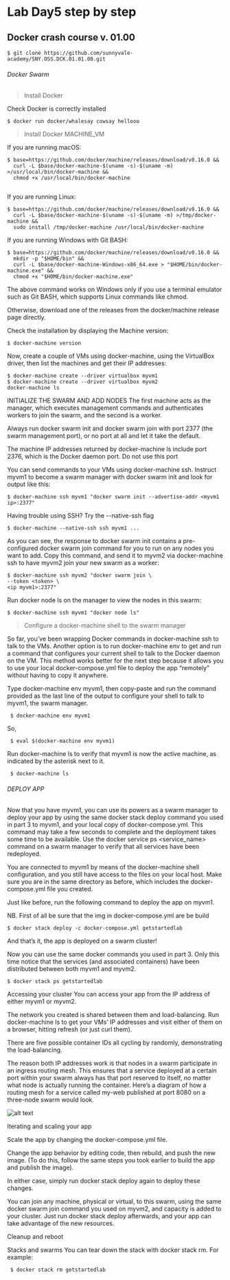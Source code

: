 # Lab Day5 step by step
## Docker crash course v. 01.00

`$ git clone https://github.com/sunnyvale-academy/SNY.OSS.DCK.01.01.00.git`

###### Docker Swarm

>Install Docker

Check Docker is correctly installed

`$ docker run docker/whalesay cowsay hellooo`

>Install Docker MACHINE_VM


If you are running macOS:

```
$ base=https://github.com/docker/machine/releases/download/v0.16.0 &&
  curl -L $base/docker-machine-$(uname -s)-$(uname -m) >/usr/local/bin/docker-machine &&
  chmod +x /usr/local/bin/docker-machine
  
```
If you are running Linux:

```
$ base=https://github.com/docker/machine/releases/download/v0.16.0 &&
  curl -L $base/docker-machine-$(uname -s)-$(uname -m) >/tmp/docker-machine &&
  sudo install /tmp/docker-machine /usr/local/bin/docker-machine
```
  
If you are running Windows with Git BASH:

```
$ base=https://github.com/docker/machine/releases/download/v0.16.0 &&
  mkdir -p "$HOME/bin" &&
  curl -L $base/docker-machine-Windows-x86_64.exe > "$HOME/bin/docker-machine.exe" &&
  chmod +x "$HOME/bin/docker-machine.exe"
```

The above command works on Windows only if you use a terminal emulator such as Git BASH, which supports Linux commands like chmod.

Otherwise, download one of the releases from the docker/machine release page directly.

Check the installation by displaying the Machine version:

`$ docker-machine version`

Now, create a couple of VMs using docker-machine, using the VirtualBox driver, then list the machines and get their IP addresses:


```
$ docker-machine create --driver virtualbox myvm1
$ docker-machine create --driver virtualbox myvm2
docker-machine ls
```

INITIALIZE THE SWARM AND ADD NODES
The first machine acts as the manager, which executes management commands and authenticates workers to join the swarm, and the second is a worker.

Always run docker swarm init and docker swarm join with port 2377 (the swarm management port), or no port at all and let it take the default.

The machine IP addresses returned by docker-machine ls include port 2376, which is the Docker daemon port. Do not use this port

You can send commands to your VMs using docker-machine ssh. Instruct myvm1 to become a swarm manager with docker swarm init and look for output like this:


`$ docker-machine ssh myvm1 "docker swarm init --advertise-addr <myvm1 ip>:2377"`

Having trouble using SSH? Try the --native-ssh flag

`$ docker-machine --native-ssh ssh myvm1 ... `

As you can see, the response to docker swarm init contains a pre-configured docker swarm join command for you to run on any nodes you want to add. Copy this command, and send it to myvm2 via docker-machine ssh to have myvm2 join your new swarm as a worker:

```
$ docker-machine ssh myvm2 "docker swarm join \
--token <token> \
<ip myvm1>:2377"
```

Run docker node ls on the manager to view the nodes in this swarm:

`$ docker-machine ssh myvm1 "docker node ls"`

>Configure a docker-machine shell to the swarm manager

So far, you’ve been wrapping Docker commands in docker-machine ssh to talk to the VMs. Another option is to run docker-machine env <machine> to get and run a command that configures your current shell to talk to the Docker daemon on the VM. This method works better for the next step because it allows you to use your local docker-compose.yml file to deploy the app “remotely” without having to copy it anywhere.

Type docker-machine env myvm1, then copy-paste and run the command provided as the last line of the output to configure your shell to talk to myvm1, the swarm manager.

` $ docker-machine env myvm1`

So,

` $ eval $(docker-machine env myvm1)`

Run docker-machine ls to verify that myvm1 is now the active machine, as indicated by the asterisk next to it.

` $ docker-machine ls`


###### DEPLOY APP

Now that you have myvm1, you can use its powers as a swarm manager to deploy your app by using the same docker stack deploy command you used in part 3 to myvm1, and your local copy of docker-compose.yml. This command may take a few seconds to complete and the deployment takes some time to be available. Use the docker service ps <service_name> command on a swarm manager to verify that all services have been redeployed.

You are connected to myvm1 by means of the docker-machine shell configuration, and you still have access to the files on your local host. Make sure you are in the same directory as before, which includes the docker-compose.yml file you created.

Just like before, run the following command to deploy the app on myvm1.

NB. First of all be sure that the img in docker-compose.yml are be build

`$ docker stack deploy -c docker-compose.yml getstartedlab`

And that’s it, the app is deployed on a swarm cluster!

Now you can use the same docker commands you used in part 3. Only this time notice that the services (and associated containers) have been distributed between both myvm1 and myvm2.

`$ docker stack ps getstartedlab`

Accessing your cluster
You can access your app from the IP address of either myvm1 or myvm2.

The network you created is shared between them and load-balancing. Run docker-machine ls to get your VMs’ IP addresses and visit either of them on a browser, hitting refresh (or just curl them).

There are five possible container IDs all cycling by randomly, demonstrating the load-balancing.

The reason both IP addresses work is that nodes in a swarm participate in an ingress routing mesh. This ensures that a service deployed at a certain port within your swarm always has that port reserved to itself, no matter what node is actually running the container. Here’s a diagram of how a routing mesh for a service called my-web published at port 8080 on a three-node swarm would look.

![alt text](https://github.com/sunnyvale-academy/SNY.OSS.DCK.01.01.00/blob/master/docker_swarm/img/ingress-routing-mesh.png)

Iterating and scaling your app

Scale the app by changing the docker-compose.yml file.

Change the app behavior by editing code, then rebuild, and push the new image. (To do this, follow the same steps you took earlier to build the app and publish the image).

In either case, simply run docker stack deploy again to deploy these changes.

You can join any machine, physical or virtual, to this swarm, using the same docker swarm join command you used on myvm2, and capacity is added to your cluster. Just run docker stack deploy afterwards, and your app can take advantage of the new resources.


Cleanup and reboot

Stacks and swarms
You can tear down the stack with docker stack rm. For example:

` $ docker stack rm getstartedlab`